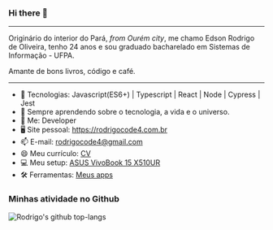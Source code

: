### Hi there 👋

---
Originário do interior do Pará, _from Ourém city_, me chamo Edson Rodrigo de Oliveira, tenho 24 anos e sou graduado bacharelado em Sistemas de Informação - UFPA. 

Amante de bons livros, código e café.

---

- 🔭 Tecnologias: Javascript(ES6+) | Typescript | React | Node | Cypress | Jest
- 🌱 Sempre aprendendo sobre o tecnologia, a vida e o universo.
- 💬 Me: Developer
- 🖥️ Site pessoal: https://rodrigocode4.com.br
- 📫 E-mail: rodrigocode4@gmail.com
- 😄 Meu currículo: [CV](https://github.com/rodrigocode4/rodrigocode4/blob/main/CV-Edson_Rodrigo_de_Oliveira.pdf)
- 💻 Meu setup: [ASUS VivoBook 15 X510UR](https://dlcdnets.asus.com/pub/ASUS/nb/X510UA/0816_PG14403_X510_V2_A.pdf)
- 🛠 Ferramentas: [Meus apps](https://github.com/rodrigocode4/my-apps-base)

### Minhas atividade no Github
![Rodrigo's github top-langs](https://github-readme-stats.vercel.app/api/top-langs/?username=rodrigocode4&layout=compact&theme=radical)
